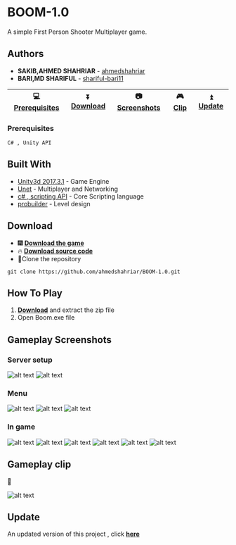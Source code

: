 # BOOM-1.0
A simple First Person Shooter Multiplayer game.

  
## Authors
* **SAKIB,AHMED SHAHRIAR**  - [ahmedshahriar](https://github.com/ahmedshahriar)
* **BARI,MD SHARIFUL**  - [shariful-bari11](https://github.com/shariful-bari11)



:computer: [**Prerequisites**](#prerequisites) |:arrow_double_down: [**Download**](#download) |:camera: [**Screenshots**](#gameplay-screenshots) |:video_game: [**Clip**](#gameplay-clip) | :arrow_double_up: [**Update**](#update)
--- | --- | --- | --- | ---


### Prerequisites

```
C# , Unity API
```
## Built With

* [Unity3d 2017.3.1](https://unity3d.com/unity/whats-new/unity-2017.3.1) - Game Engine
* [Unet](https://docs.unity3d.com/Manual/UNet.html) - Multiplayer and Networking
* [c# , scripting API](https://docs.unity3d.com/2018.4/Documentation/ScriptReference/index.html) - Core Scripting language
* [probuilder](https://www.procore3d.com/probuilder/) - Level design

## Download 
* :fireworks: [**Download the game**](https://github.com/ahmedshahriar/BOOM-1.0/blob/master/Game_EXPORT/BOOM-1.0_EXPORT.zip "BOOM 1.0")
*   🔥   [**Download source code**](https://github.com/ahmedshahriar/BOOM-1.0/archive/master.zip "BOOM 1.0 source code")
* :star2:Clone the repository
```
git clone https://github.com/ahmedshahriar/BOOM-1.0.git
```
## How To Play
1. [**Download**](https://github.com/ahmedshahriar/BOOM-1.0/blob/master/Game_EXPORT/BOOM-1.0_EXPORT.zip "BOOM 1.0") and extract the zip file
2. Open Boom.exe file

## Gameplay Screenshots
### Server setup
![alt text](https://github.com/ahmedshahriar/BOOM-1.0/blob/master/FPS_Controller/Screenshots/create_server.png "Server")
![alt text](https://github.com/ahmedshahriar/BOOM-1.0/blob/master/FPS_Controller/Screenshots/join_server.png " Join Server")

### Menu
![alt text](https://github.com/ahmedshahriar/BOOM-1.0/blob/master/FPS_Controller/Screenshots/menu.png "main Menu")
![alt text](https://github.com/ahmedshahriar/BOOM-1.0/blob/master/FPS_Controller/Screenshots/guide.png "Guide menu")
![alt text](https://github.com/ahmedshahriar/BOOM-1.0/blob/master/FPS_Controller/Screenshots/pause_menu.png "Pause menu")


### In game
![alt text](https://github.com/ahmedshahriar/BOOM-1.0/blob/master/FPS_Controller/Screenshots/env1.png "Environment")
![alt text](https://github.com/ahmedshahriar/BOOM-1.0/blob/master/FPS_Controller/Screenshots/env2.png "Environment")
![alt text](https://github.com/ahmedshahriar/BOOM-1.0/blob/master/FPS_Controller/Screenshots/env3.png "Environment")
![alt text](https://github.com/ahmedshahriar/BOOM-1.0/blob/master/FPS_Controller/Screenshots/env_out.png "Environment Outside view")
![alt text](https://github.com/ahmedshahriar/BOOM-1.0/blob/master/FPS_Controller/Screenshots/in_gameplay.png "Gameplay")
![alt text](https://github.com/ahmedshahriar/BOOM-1.0/blob/master/FPS_Controller/Screenshots/effect_player_die.png "Player death")

## Gameplay clip

:cinema:

![alt text](https://github.com/ahmedshahriar/BOOM-1.0/blob/master/FPS_Controller/Gameplay/gameplay.gif "Gameplay")

## Update 

An updated version of this project , click [**here**](https://github.com/ahmedshahriar/BOOM-2.0 "BOOM 2.0")
